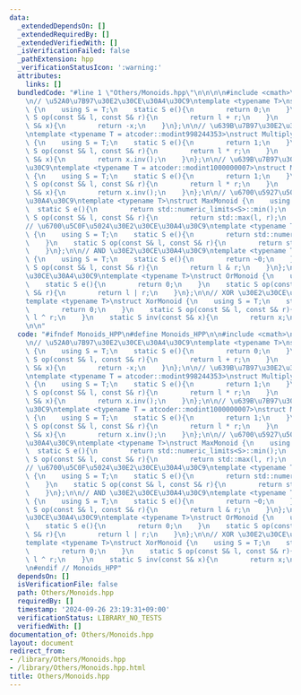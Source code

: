 ```yaml
---
data:
  _extendedDependsOn: []
  _extendedRequiredBy: []
  _extendedVerifiedWith: []
  _isVerificationFailed: false
  _pathExtension: hpp
  _verificationStatusIcon: ':warning:'
  attributes:
    links: []
  bundledCode: "#line 1 \"Others/Monoids.hpp\"\n\n\n\n#include <cmath>\n#include </home/pomelo/ac-library/atcoder/modint>\n\
    \n// \u52A0\u7B97\u30E2\u30CE\u30A4\u30C9\ntemplate <typename T>\nstruct AddMonoid\
    \ {\n    using S = T;\n    static S e(){\n        return 0;\n    }\n    static\
    \ S op(const S& l, const S& r){\n        return l + r;\n    }\n    static S inv(const\
    \ S& x){\n        return -x;\n    }\n};\n\n// \u639B\u7B97\u30E2\u30CE\u30A4\u30C9\
    \ntemplate <typename T = atcoder::modint998244353>\nstruct MultiplyMonoid_998\
    \ {\n    using S = T;\n    static S e(){\n        return 1;\n    }\n    static\
    \ S op(const S& l, const S& r){\n        return l * r;\n    }\n    static S inv(const\
    \ S& x){\n        return x.inv();\n    }\n};\n\n// \u639B\u7B97\u30E2\u30CE\u30A4\
    \u30C9\ntemplate <typename T = atcoder::modint1000000007>\nstruct MultiplyMonoid_100\
    \ {\n    using S = T;\n    static S e(){\n        return 1;\n    }\n    static\
    \ S op(const S& l, const S& r){\n        return l * r;\n    }\n    static S inv(const\
    \ S& x){\n        return x.inv();\n    }\n};\n\n// \u6700\u5927\u5024\u30E2\u30CE\
    \u30A4\u30C9\ntemplate <typename T>\nstruct MaxMonoid {\n    using S = T;\n  \
    \  static S e(){\n        return std::numeric_limits<S>::min();\n    }\n    static\
    \ S op(const S& l, const S& r){\n        return std::max(l, r);\n    }\n};\n\n\
    // \u6700\u5C0F\u5024\u30E2\u30CE\u30A4\u30C9\ntemplate <typename T>\nstruct MinMonoid\
    \ {\n    using S = T;\n    static S e(){\n        return std::numeric_limits<S>::max();\n\
    \    }\n    static S op(const S& l, const S& r){\n        return std::min(l, r);\n\
    \    }\n};\n\n// AND \u30E2\u30CE\u30A4\u30C9\ntemplate <typename T>\nstruct AndMonoid\
    \ {\n    using S = T;\n    static S e(){\n        return ~0;\n    }\n    static\
    \ S op(const S& l, const S& r){\n        return l & r;\n    }\n};\n\n// OR \u30E2\
    \u30CE\u30A4\u30C9\ntemplate <typename T>\nstruct OrMonoid {\n    using S = T;\n\
    \    static S e(){\n        return 0;\n    }\n    static S op(const S& l, const\
    \ S& r){\n        return l | r;\n    }\n};\n\n// XOR \u30E2\u30CE\u30A4\u30C9\n\
    template <typename T>\nstruct XorMonoid {\n    using S = T;\n    static S e(){\n\
    \        return 0;\n    }\n    static S op(const S& l, const S& r){\n        return\
    \ l ^ r;\n    }\n    static S inv(const S& x){\n        return x;\n    }\n};\n\
    \n\n"
  code: "#ifndef Monoids_HPP\n#define Monoids_HPP\n\n#include <cmath>\n#include </home/pomelo/ac-library/atcoder/modint>\n\
    \n// \u52A0\u7B97\u30E2\u30CE\u30A4\u30C9\ntemplate <typename T>\nstruct AddMonoid\
    \ {\n    using S = T;\n    static S e(){\n        return 0;\n    }\n    static\
    \ S op(const S& l, const S& r){\n        return l + r;\n    }\n    static S inv(const\
    \ S& x){\n        return -x;\n    }\n};\n\n// \u639B\u7B97\u30E2\u30CE\u30A4\u30C9\
    \ntemplate <typename T = atcoder::modint998244353>\nstruct MultiplyMonoid_998\
    \ {\n    using S = T;\n    static S e(){\n        return 1;\n    }\n    static\
    \ S op(const S& l, const S& r){\n        return l * r;\n    }\n    static S inv(const\
    \ S& x){\n        return x.inv();\n    }\n};\n\n// \u639B\u7B97\u30E2\u30CE\u30A4\
    \u30C9\ntemplate <typename T = atcoder::modint1000000007>\nstruct MultiplyMonoid_100\
    \ {\n    using S = T;\n    static S e(){\n        return 1;\n    }\n    static\
    \ S op(const S& l, const S& r){\n        return l * r;\n    }\n    static S inv(const\
    \ S& x){\n        return x.inv();\n    }\n};\n\n// \u6700\u5927\u5024\u30E2\u30CE\
    \u30A4\u30C9\ntemplate <typename T>\nstruct MaxMonoid {\n    using S = T;\n  \
    \  static S e(){\n        return std::numeric_limits<S>::min();\n    }\n    static\
    \ S op(const S& l, const S& r){\n        return std::max(l, r);\n    }\n};\n\n\
    // \u6700\u5C0F\u5024\u30E2\u30CE\u30A4\u30C9\ntemplate <typename T>\nstruct MinMonoid\
    \ {\n    using S = T;\n    static S e(){\n        return std::numeric_limits<S>::max();\n\
    \    }\n    static S op(const S& l, const S& r){\n        return std::min(l, r);\n\
    \    }\n};\n\n// AND \u30E2\u30CE\u30A4\u30C9\ntemplate <typename T>\nstruct AndMonoid\
    \ {\n    using S = T;\n    static S e(){\n        return ~0;\n    }\n    static\
    \ S op(const S& l, const S& r){\n        return l & r;\n    }\n};\n\n// OR \u30E2\
    \u30CE\u30A4\u30C9\ntemplate <typename T>\nstruct OrMonoid {\n    using S = T;\n\
    \    static S e(){\n        return 0;\n    }\n    static S op(const S& l, const\
    \ S& r){\n        return l | r;\n    }\n};\n\n// XOR \u30E2\u30CE\u30A4\u30C9\n\
    template <typename T>\nstruct XorMonoid {\n    using S = T;\n    static S e(){\n\
    \        return 0;\n    }\n    static S op(const S& l, const S& r){\n        return\
    \ l ^ r;\n    }\n    static S inv(const S& x){\n        return x;\n    }\n};\n\
    \n#endif // Monoids_HPP"
  dependsOn: []
  isVerificationFile: false
  path: Others/Monoids.hpp
  requiredBy: []
  timestamp: '2024-09-26 23:19:31+09:00'
  verificationStatus: LIBRARY_NO_TESTS
  verifiedWith: []
documentation_of: Others/Monoids.hpp
layout: document
redirect_from:
- /library/Others/Monoids.hpp
- /library/Others/Monoids.hpp.html
title: Others/Monoids.hpp
---
```

